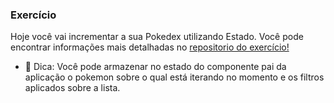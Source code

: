 ### Exercício

Hoje você vai incrementar a sua Pokedex utilizando Estado.
Você pode encontrar informações mais detalhadas no [repositorio do exercício!](https://github.com/tryber/exercise-pokedex-state)
  - 🦜 Dica: Você pode armazenar no estado do componente pai da aplicação o pokemon sobre o qual está iterando no momento e os filtros aplicados sobre a lista.